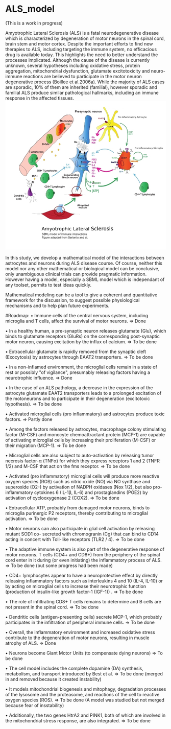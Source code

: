 # ALS_model
(This is a work in progress)

Amyotrophic Lateral Sclerosis (ALS) is a fatal neurodegenerative disease which is characterized by degeneration of motor neurons in the spinal cord, brain stem and motor cortex.
Despite the important efforts to find new therapies to ALS, including targeting the immune system, no efficacious drug is available today. 
This highlights the need to better understand the processes implicated.
Although the cause of the disease is currently unknown, several hypotheses including oxidative stress, protein aggregation, mitochondrial dysfunction, glutamate excitotoxicity and neuro-immune reactions are believed to participate in the motor neuron degenerative process (Boillee et al.2006a). 
While the majority of ALS cases are sporadic, 10% of them are inherited (familial), however sporadic and familial ALS produce similar pathological hallmarks, including an immune response in the affected tissues.
![Alt text](https://raw.githubusercontent.com/Hjertesvikt/ALS_model/master/ALS_immune_system_v2.jpeg)

In this study, we develop a mathematical model of the interactions between astrocytes and neurons during ALS disease course.
Of course, neither this model nor any other mathematical or biological model can be conclusive, only unambiguous clinical trials can provide pragmatic information. However having a model, especially a SBML model which is independant of any toolset, permits to test ideas quickly.

Mathematical modeling can be a tool to give a coherent and quantitative framework for the discussion, to suggest possible physiological mechanisms and to help plan future experiments.

#Roadmap:
• Immune cells of the central nervous system, including microglia and T cells, affect the
survival of motor neurons.
=> Done

• In a healthy human, a pre-synaptic neuron releases glutamate (Glu), which binds to
glutamate receptors (GluRs) on the corresponding post-synaptic motor neuron, causing
excitation by the influx of calcium.
=> To be done

• Extracellular glutamate is rapidly removed from the synaptic cleft (Exocytosis) by
astrocytes through EAAT2 transporters.
=> To be done

• In a non-inflamed environment, the microglial cells remain in a state of rest or possibly "of
vigilance", presumably releasing factors having a neurotrophic influence.
=> Done

• In the case of an ALS pathology, a decrease in the expression of the astrocyte glutamate
EAAT2 transporters leads to a prolonged excitation of the motoneurons and to participate in
their degeneration (excitotoxic hypothesis).
=> To be done

• Activated microglial cells (pro inflammatory) and astrocytes produce toxic factors.
=> Partly done

• Among the factors released by astrocytes, macrophage colony stimulating factor (M-CSF)
and monocyte chemoattractant protein (MCP-1) are capable of activating microglial cells
by increasing their proliferation (M-CSF) or their migration (MCP-1).
=> To be done

• Microglial cells are also subject to auto-activation by releasing tumor necrosis factor-α
(TNFα) for which they express receptors 1 and 2 (TNFR 1/2) and M-CSF that act on the fms
receptor.
=> To be done

• Activated (pro inflammatory) microglial cells will produce more reactive oxygen species
(ROS) such as nitric oxide (NO) via NO synthase and superoxide (O2-) by activation of
NADPH oxidases (Nox 1/2), but also pro-inflammatory cytokines 6 (IL-1β, IL-6) and
prostaglandins (PGE2) by activation of cyclooxygenase 2 (COX2).
=> To be done

• Extracellular ATP, probably from damaged motor neurons, binds to microglia purinergic P2
receptors, thereby contributing to microglial activation.
=> To be done

• Motor neurons can also participate in glial cell activation by releasing mutant SOD1 co-
secreted with chromogranin (Cg) that can bind to CD14 acting in concert with Toll-like
receptors (TLR2 / 4).
=> To be done

• The adaptive immune system is also part of the degenerative response of motor neurons. T
cells (CD4+ and CD8+) from the periphery of the spinal cord enter in it during (or even
initiating) the inflammatory process of ALS.
=> To be done (but some progress had been made)

• CD4+ lymphocytes appear to have a neuroprotective effect by directly releasing
inflammatory factors such as interleukins 4 and 10 (IL-4, IL-10) or by acting on microglial
cells to increase their neurotrophic function (production of insulin-like growth factor-1
(IGF-1)) .
=> To be done

• The role of infiltrating CD8+ T cells remains to determine and B cells are not present in the
spinal cord.
=> To be done

• Dendritic cells (antigen-presenting cells) secrete MCP-1, which probably participates in the
infiltration of peripheral immune cells.
=> To be done

• Overall, the inflammatory environment and increased oxidative stress contribute to the
degeneration of motor neurons, resulting in muscle atrophy of ALS.
=> Done

• Neurons become Giant Motor Units (to compensate dying neurons)
=> To be done

• The cell model includes the complete dopamine (DA) synthesis, metabolism, and transport
introduced by Best et al.
=> To be done (merged in and removed because it created instability)

• It models mitochondrial biogenesis and mitophagy, degradation processes of the lysosome
and the proteasome, and reactions of the cell to reactive oxygen species (ROS).
=> To be done (A model was studied but not merged because fear of insstability)

• Additionally, the two genes HtrA2 and PINK1, both of which are involved in the
mitochondrial stress response, are also integrated.
=> To be done





